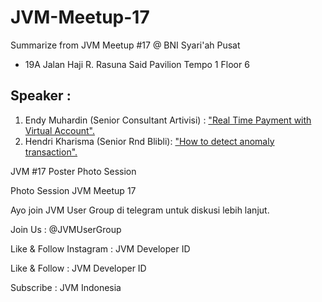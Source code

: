 # JVM-Meetup-17
Summarize from JVM Meetup #17 @ BNI Syari'ah Pusat

- 19A Jalan Haji R. Rasuna Said  Pavilion Tempo 1 Floor 6

## Speaker :

1. Endy Muhardin (Senior Consultant Artivisi) : ["Real Time Payment with Virtual Account".](https://drive.google.com/open?id=10HEwk9YsEQ8mp3Sq4dQzecjTSepsakFN)
2. Hendri Kharisma (Senior Rnd Blibli): ["How to detect anomaly transaction".](https://drive.google.com/open?id=1vGrrAweOOUvv-vT_s9ODl6Cx1ojDv6Ka)

JVM #17 Poster
Photo Session

Photo Session JVM Meetup 17

Ayo join JVM User Group di telegram untuk diskusi lebih lanjut.

Join Us : @JVMUserGroup

Like & Follow Instagram : JVM Developer ID

Like & Follow : JVM Developer ID

Subscribe : JVM Indonesia